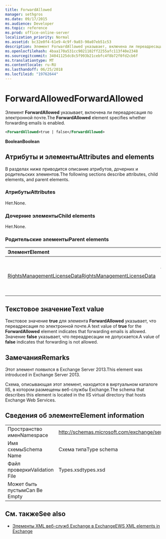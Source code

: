 ```yaml
---
title: ForwardAllowed
manager: sethgros
ms.date: 09/17/2015
ms.audience: Developer
ms.topic: reference
ms.prod: office-online-server
localization_priority: Normal
ms.assetid: bc32e0f4-61e9-4c9f-9a03-90a07eb51c53
description: Элемент ForwardAllowed указывает, включена ли переадресация по электронной почте.
ms.openlocfilehash: 4baa170a531cc9021102ff2255afc113f40e2348
ms.sourcegitcommit: 34041125dc8c5f993b21cebfc4f8b72f0fd2cb6f
ms.translationtype: MT
ms.contentlocale: ru-RU
ms.lasthandoff: 06/25/2018
ms.locfileid: "19762644"
---
```

# <a name="forwardallowed"></a><span data-ttu-id="82e7f-103">ForwardAllowed</span><span class="sxs-lookup"><span data-stu-id="82e7f-103">ForwardAllowed</span></span>

<span data-ttu-id="82e7f-104">Элемент **ForwardAllowed** указывает, включена ли переадресация по электронной почте.</span><span class="sxs-lookup"><span data-stu-id="82e7f-104">The **ForwardAllowed** element specifies whether forwarding emails is enabled.</span></span> 
  
```XML
<ForwardAllowed>true | false</ForwardAllowed>
```

 <span data-ttu-id="82e7f-105">**Boolean**</span><span class="sxs-lookup"><span data-stu-id="82e7f-105">**Boolean**</span></span>
## <a name="attributes-and-elements"></a><span data-ttu-id="82e7f-106">Атрибуты и элементы</span><span class="sxs-lookup"><span data-stu-id="82e7f-106">Attributes and elements</span></span>

<span data-ttu-id="82e7f-107">В разделах ниже приводится описание атрибутов, дочерних и родительских элементов.</span><span class="sxs-lookup"><span data-stu-id="82e7f-107">The following sections describe attributes, child elements, and parent elements.</span></span>
  
### <a name="attributes"></a><span data-ttu-id="82e7f-108">Атрибуты</span><span class="sxs-lookup"><span data-stu-id="82e7f-108">Attributes</span></span>

<span data-ttu-id="82e7f-109">Нет.</span><span class="sxs-lookup"><span data-stu-id="82e7f-109">None.</span></span>
  
### <a name="child-elements"></a><span data-ttu-id="82e7f-110">Дочерние элементы</span><span class="sxs-lookup"><span data-stu-id="82e7f-110">Child elements</span></span>

<span data-ttu-id="82e7f-111">Нет.</span><span class="sxs-lookup"><span data-stu-id="82e7f-111">None.</span></span>
  
### <a name="parent-elements"></a><span data-ttu-id="82e7f-112">Родительские элементы</span><span class="sxs-lookup"><span data-stu-id="82e7f-112">Parent elements</span></span>

|<span data-ttu-id="82e7f-113">**Элемент**</span><span class="sxs-lookup"><span data-stu-id="82e7f-113">**Element**</span></span>|<span data-ttu-id="82e7f-114">**Описание**</span><span class="sxs-lookup"><span data-stu-id="82e7f-114">**Description**</span></span>|
|:-----|:-----|
|[<span data-ttu-id="82e7f-115">RightsManagementLicenseData</span><span class="sxs-lookup"><span data-stu-id="82e7f-115">RightsManagementLicenseData</span></span>](rightsmanagementlicensedata.md) <br/> |<span data-ttu-id="82e7f-116">Задает сведения о лицензии управления правами.</span><span class="sxs-lookup"><span data-stu-id="82e7f-116">Specifies information about the rights management license.</span></span>  <br/> |
   
## <a name="text-value"></a><span data-ttu-id="82e7f-117">Текстовое значение</span><span class="sxs-lookup"><span data-stu-id="82e7f-117">Text value</span></span>

<span data-ttu-id="82e7f-118">Текстовое значение **true** для элемента **ForwardAllowed** указывает, что переадресация по электронной почте.</span><span class="sxs-lookup"><span data-stu-id="82e7f-118">A text value of **true** for the **ForwardAllowed** element indicates that forwarding emails is allowed.</span></span> <span data-ttu-id="82e7f-119">Значение **false** указывает, что переадресации не допускается.</span><span class="sxs-lookup"><span data-stu-id="82e7f-119">A value of **false** indicates that forwarding is not allowed.</span></span> 
  
## <a name="remarks"></a><span data-ttu-id="82e7f-120">Замечания</span><span class="sxs-lookup"><span data-stu-id="82e7f-120">Remarks</span></span>

<span data-ttu-id="82e7f-121">Этот элемент появился в Exchange Server 2013.</span><span class="sxs-lookup"><span data-stu-id="82e7f-121">This element was introduced in Exchange Server 2013.</span></span>
  
<span data-ttu-id="82e7f-122">Схема, описывающая этот элемент, находится в виртуальном каталоге IIS, в котором размещены веб-службы Exchange.</span><span class="sxs-lookup"><span data-stu-id="82e7f-122">The schema that describes this element is located in the IIS virtual directory that hosts Exchange Web Services.</span></span>
  
## <a name="element-information"></a><span data-ttu-id="82e7f-123">Сведения об элементе</span><span class="sxs-lookup"><span data-stu-id="82e7f-123">Element information</span></span>

|||
|:-----|:-----|
|<span data-ttu-id="82e7f-124">Пространство имен</span><span class="sxs-lookup"><span data-stu-id="82e7f-124">Namespace</span></span>  <br/> |http://schemas.microsoft.com/exchange/services/2006/types  <br/> |
|<span data-ttu-id="82e7f-125">Имя схемы</span><span class="sxs-lookup"><span data-stu-id="82e7f-125">Schema Name</span></span>  <br/> |<span data-ttu-id="82e7f-126">Схема типа</span><span class="sxs-lookup"><span data-stu-id="82e7f-126">Type schema</span></span>  <br/> |
|<span data-ttu-id="82e7f-127">Файл проверки</span><span class="sxs-lookup"><span data-stu-id="82e7f-127">Validation File</span></span>  <br/> |<span data-ttu-id="82e7f-128">Types.xsd</span><span class="sxs-lookup"><span data-stu-id="82e7f-128">types.xsd</span></span>  <br/> |
|<span data-ttu-id="82e7f-129">Может быть пустым</span><span class="sxs-lookup"><span data-stu-id="82e7f-129">Can Be Empty</span></span>  <br/> ||
   
## <a name="see-also"></a><span data-ttu-id="82e7f-130">См. также</span><span class="sxs-lookup"><span data-stu-id="82e7f-130">See also</span></span>



- [<span data-ttu-id="82e7f-131">Элементы XML веб-служб Exchange в Exchange</span><span class="sxs-lookup"><span data-stu-id="82e7f-131">EWS XML elements in Exchange</span></span>](ews-xml-elements-in-exchange.md)

